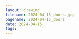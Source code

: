 ```yaml
---
layout: drawing
filename: 2024-04-15_doors.jpg
pagename: 2024-04-15_doors
date: 2024-04-15
tags:
---
```

